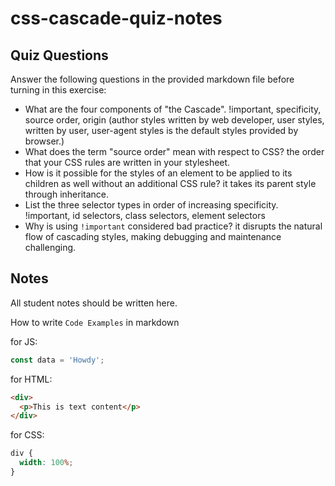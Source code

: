# css-cascade-quiz-notes

## Quiz Questions

Answer the following questions in the provided markdown file before turning in this exercise:

- What are the four components of "the Cascade".
  !important, specificity, source order, origin (author styles written by web developer, user styles, written by user, user-agent styles is the default styles provided by browser.)
- What does the term "source order" mean with respect to CSS?
  the order that your CSS rules are written in your stylesheet.
- How is it possible for the styles of an element to be applied to its children as well without an additional CSS rule?
  it takes its parent style through inheritance.
- List the three selector types in order of increasing specificity.
  !important, id selectors, class selectors, element selectors
- Why is using `!important` considered bad practice?
  it disrupts the natural flow of cascading styles, making debugging and maintenance challenging.

## Notes

All student notes should be written here.

How to write `Code Examples` in markdown

for JS:

```javascript
const data = 'Howdy';
```

for HTML:

```html
<div>
  <p>This is text content</p>
</div>
```

for CSS:

```css
div {
  width: 100%;
}
```
